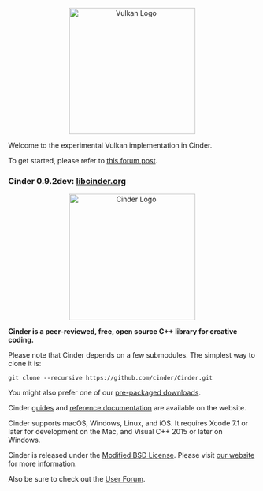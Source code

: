 <p align="center">
  <img src="https://libcinder.org/static/images/notes/vulkan/Vulkan_Mar15.svg" alt="Vulkan Logo" width="256" height="auto"/>
</p>

Welcome to the experimental Vulkan implementation in Cinder.

To get started, please refer to [this forum post](https://forum.libcinder.org/#Topic/23286000002614007).

### Cinder 0.9.2dev: [libcinder.org](http://libcinder.org)

<p align="center">
  <img src="https://libcinder.org/docs/_assets/images/cinder_logo.svg" alt="Cinder Logo" width="256" height="auto"/>
</p>

**Cinder is a peer-reviewed, free, open source C++ library for creative coding.**

Please note that Cinder depends on a few submodules. The simplest way to clone it is:<br />
```
git clone --recursive https://github.com/cinder/Cinder.git
```

You might also prefer one of our [pre-packaged downloads](https://libcinder.org/download).

Cinder [guides](https://libcinder.org/docs/branch/master/guides/index.html) and [reference documentation](https://libcinder.org/docs/branch/master/reference/index.html) are available on the website.

Cinder supports macOS, Windows, Linux, and iOS. It requires Xcode 7.1 or later for development on the Mac, and Visual C++ 2015 or later on Windows.

Cinder is released under the [Modified BSD License](docs/COPYING). Please visit [our website](https://libcinder.org) for more information.

Also be sure to check out the [User Forum](http://discourse.libcinder.org).
